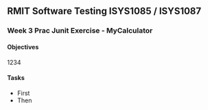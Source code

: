 ## RMIT Software Testing ISYS1085 / ISYS1087

### Week 3 Prac Junit Exercise - MyCalculator

#### Objectives

1234
#### Tasks

* First
* Then
